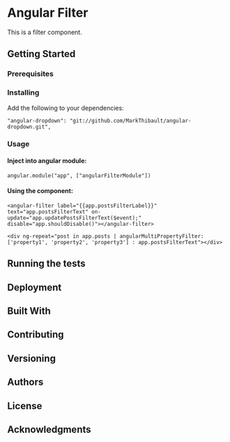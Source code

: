 # Angular Filter

This is a filter component. 

## Getting Started

### Prerequisites

### Installing

Add the following to your dependencies:
```
"angular-dropdown": "git://github.com/MarkThibault/angular-dropdown.git",
```

### Usage

#### Inject into angular module:
```
angular.module("app", ["angularFilterModule"])
```

#### Using the component:
```
<angular-filter label="{{app.postsFilterLabel}}" text="app.postsFilterText" on-update="app.updatePostsFilterText($event);" disable="app.shouldDisable()"></angular-filter>

<div ng-repeat="post in app.posts | angularMultiPropertyFilter: ['property1', 'property2', 'property3'] : app.postsFilterText"></div>
```

## Running the tests


## Deployment



## Built With


## Contributing

## Versioning

## Authors

## License

## Acknowledgments
